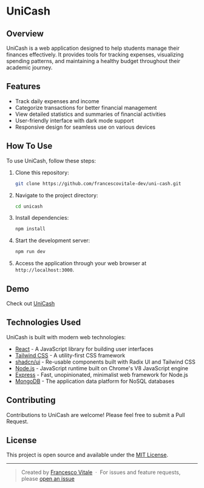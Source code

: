 # UniCash

## Overview

UniCash is a web application designed to help students manage their finances effectively. It provides tools for tracking expenses, visualizing spending patterns, and maintaining a healthy budget throughout their academic journey.

## Features

- Track daily expenses and income
- Categorize transactions for better financial management
- View detailed statistics and summaries of financial activities
- User-friendly interface with dark mode support
- Responsive design for seamless use on various devices

## How To Use

To use UniCash, follow these steps:

1. Clone this repository:

    ```bash
    git clone https://github.com/francescovitale-dev/uni-cash.git
    ```

2. Navigate to the project directory:

    ```bash
    cd unicash
    ```

3. Install dependencies:

    ```bash
    npm install
    ```

4. Start the development server:

    ```bash
    npm run dev
    ```

5. Access the application through your web browser at `http://localhost:3000`.

## Demo

Check out [UniCash](https://uni-cash.netlify.app/)

## Technologies Used

UniCash is built with modern web technologies:

- [React](https://reactjs.org/) - A JavaScript library for building user interfaces
- [Tailwind CSS](https://tailwindcss.com/) - A utility-first CSS framework
- [shadcn/ui](https://ui.shadcn.com/) - Re-usable components built with Radix UI and Tailwind CSS
- [Node.js](https://nodejs.org/) - JavaScript runtime built on Chrome's V8 JavaScript engine
- [Express](https://expressjs.com/) - Fast, unopinionated, minimalist web framework for Node.js
- [MongoDB](https://www.mongodb.com/) - The application data platform for NoSQL databases

## Contributing

Contributions to UniCash are welcome! Please feel free to submit a Pull Request.

## License

This project is open source and available under the [MIT License](LICENSE).

---

> Created by [Francesco Vitale](https://www.vitalefrancesco.com) &nbsp;&middot;&nbsp;
> For issues and feature requests, please [open an issue](https://github.com/francescovitale-dev/unicash/issues)
